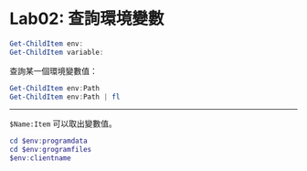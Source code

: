 # Lab02: 查詢環境變數

```powershell
Get-ChildItem env:
Get-ChildItem variable:
```

查詢某一個環境變數值：

```powershell
Get-ChildItem env:Path
Get-ChildItem env:Path | fl
```

---

`$Name:Item` 可以取出變數值。

```powershell
cd $env:programdata
cd $env:grogramfiles
$env:clientname
```

